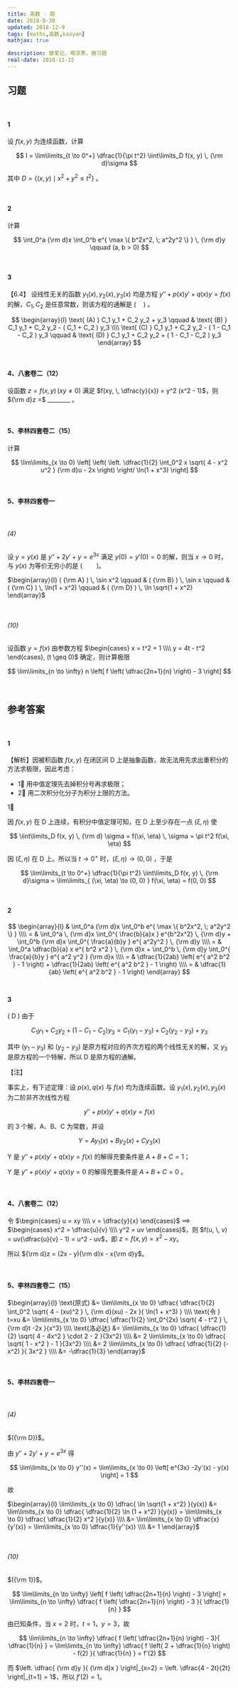 ```yaml
---
title: 高数 · 题
date: 2018-8-30
updated: 2018-12-9
tags: [maths,高数,kaoyan]
mathjax: true

description: 做笔记，喝凉茶，做习题
real-date: 2018-11-15
---
```


<!-- 
$\begin{array}{l} ( {\rm A} ) \, 1 \qquad & ( {\rm B} ) \, 2 \\\\ ( {\rm C} ) \, 3 \qquad & ( {\rm D} ) \, 4 \end{array}$ 
-->

<!-- 
$\begin{array}{l} \end{array}$

$\begin{vmatrix} \end{vmatrix}$

$\begin{pmatrix} \end{pmatrix}$

$\begin{bmatrix} \end{bmatrix}$

\begin{array}{l} \\ 
 \\ & \end{array}
-->

<!-- 
⭐
㊀ ㊁ ㊂ ㊃ ㊄ ㊅ ㊆ ㊇ ㊈

<img src="" width="80%">
️ -->

## 习题

<br>

#### 1

设 $f(x, y)$ 为连续函数，计算

$$
I = \lim\limits_{t \to 0^+} \dfrac{1}{\pi t^2} \iint\limits_D f(x, y) \, {\rm d}\sigma
$$

其中 $D = \left\{ (x, y) \mid x^2 + y^2 \leq t^2 \right\}$ 。

<br>

#### 2

计算

$$
\int_0^a {\rm d}x \int_0^b e^{ \max \{ b^2x^2, \; a^2y^2 \} } \, {\rm d}y \qquad (a, b > 0)
$$

<br>

#### 3

【6.4】
设线性无关的函数 $y_1(x), \, y_2(x), \, y_3(x)$ 均是方程 $y'' + p(x)y' + q(x)y = f(x)$ 的解，$C_1, \, C_2$ 是任意常数，则该方程的通解是 $( \quad )$ 。

$$
\begin{array}{l}
	\text{ (A) } C_1 y_1 + C_2 y_2 + y_3 \qquad & \text{ (B) } C_1 y_1 + C_2 y_2 - ( C_1 + C_2 ) y_3 \\\\
	\text{ (C) } C_1 y_1 + C_2 y_2 - ( 1 - C_1 - C_2 ) y_3 \qquad & \text{ (D) } C_1 y_1 + C_2 y_2 + ( 1 - C_1 - C_2 ) y_3 
\end{array}
$$

<br>

#### 4、八套卷二（12）

设函数 $z = f(x, \, y) \, (xy \not= 0)$ 满足 $f(xy, \, \dfrac{y}{x}) = y^2 (x^2 - 1)$，则 ${\rm d}z =$ ________ 。

<br>

#### 5、李林四套卷二（15）

计算 

$$
\lim\limits_{x \to 0} \left[ \left( \left. \dfrac{1}{2} \int_0^2 x \sqrt{ 4 - x^2 u^2 } {\rm d}u - 2x \right) \right/  \ln(1 + x^3) \right]
$$

<br>

#### 5、李林四套卷一

<br>

###### (4)

设 $y=y(x)$ 是 $y''+2y'+y = e^{3x}$ 满足 $y(0) = y'(0) = 0$ 的解，则当 $x \to 0$ 时，与 $y(x)$ 为等价无穷小的是 $(\qquad)$。

$\begin{array}{l} ( {\rm A} ) \, \sin x^2 \qquad & ( {\rm B} ) \, \sin x \qquad & ( {\rm C} ) \, \ln(1 + x^2) \qquad & ( {\rm D} ) \, \ln \sqrt{1 + x^2} \end{array}$ 

<br>

###### (10)

设函数 $y = f(x)$ 由参数方程 $\begin{cases} x = t^2 + 1 \\\\ y = 4t - t^2 \end{cases}, (t \geq 0)$ 确定，则计算极限

$$
\lim\limits_{n \to \infty} n \left[ f \left( \dfrac{2n+1}{n} \right) - 3 \right]
$$





































<br>

## 参考答案

<br>

#### 1

【解析】因被积函数 $f(x, y)$ 在闭区间 D 上是抽象函数，故无法用先求出重积分的方法求极限，因此考虑：

- 1⃣️ 用中值定理先去掉积分号再求极限；
- 2⃣️ 用二次积分化分子为积分上限的方法。

1⃣️ 

因 $f(x, y)$ 在 D 上连续，有积分中值定理可知，在 D 上至少存在一点 $(\xi, \eta)$ 使

$$
\iint\limits_D f(x, y) \, {\rm d} \sigma = f(\xi, \eta) \, \sigma = \pi t^2 f(\xi, \eta)
$$

因 $(\xi, \eta)$ 在 D 上。所以当 $t \to 0^+$ 时，$(\xi, \eta) \to (0, 0)$ ，于是

$$
\lim\limits_{t \to 0^+} \dfrac{1}{\pi t^2} \iint\limits_D f(x, y) \, {\rm d}\sigma = 
\lim\limits_{ (\xi, \eta) \to (0, 0) } f(\xi, \eta) = 
f(0, 0)
$$

<br>

#### 2

$$
\begin{array}{l}
& \int_0^a {\rm d}x \int_0^b e^{ \max \{ b^2x^2, \; a^2y^2 \} } \\\\
= & \int_0^a \, {\rm d}x \int_0^{ \frac{b}{a}x } e^{b^2x^2} \, {\rm d}y + \int_0^b {\rm d}x \int_0^{ \frac{a}{b}y } e^{ a^2y^2 } \, {\rm d}y \\\\
= & \int_0^a \dfrac{b}{a} x e^{ b^2 x^2 } \, {\rm d}x + \int_0^b \, {\rm d}y \int_0^{ \frac{a}{b}y } e^{ a^2 y^2 } {\rm d}x \\\\
= & \dfrac{1}{2ab} \left( e^{ a^2 b^2 } - 1 \right) + \dfrac{1}{2ab} \left( e^{ a^2 b^2 } - 1 \right) \\\\
= & \dfrac{1}{ab} \left( e^{ a^2 b^2 } - 1 \right)
\end{array}
$$
<br>

#### 3
$( \text{ D } )$ 由于

$$
C_1 y_1 + C_2 y_2 + ( 1 - C_1 - C_2 ) y_3 = C_1 ( y_1 - y_3 ) + C_2 ( y_2 - y_3 ) + y_3
$$

其中 $( y_1 - y_3 )$ 和 $( y_2 - y_3 )$ 是原方程对应的齐次方程的两个线性无关的解，又 $y_3$ 是原方程的一个特解，所以 D 是原方程的通解。

【注】

事实上，有下述定理：设 $p(x), \, q(x)$ 与 $f(x)$ 均为连续函数。设 $y_1(x), \, y_2(x), \, y_3(x)$ 为二阶非齐次线性方程

$$
y'' + p(x)y' + q(x)y = f(x)
$$

的 3 个解，A、B、C 为常数，并设

$$
Y = Ay_1(x) + By_2(x) + Cy_3(x)
$$

Y 是 $y'' + p(x)y' + q(x)y = f(x)$ 的解得充要条件是 $A + B + C = 1$；

Y 是 $y'' + p(x)y' + q(x)y = 0$ 的解得充要条件是 $A + B + C = 0$ 。

<br>

#### 4、八套卷二（12）

令 $\begin{cases} u = xy \\\\ v = \dfrac{y}{x} \end{cases}$ $\implies$ $\begin{cases} x^2 = \dfrac{u}{v} \\\\ y^2 = uv \end{cases}$，则 $f(u, \, v) = uv(\dfrac{u}{v} - 1) = u^2 - uv$，即 $z = f(x, \, y) = x^2 - xy$。

所以 ${\rm d}z = (2x - y){\rm d}x - x{\rm d}y$。

<br>

#### 5、李林四套卷二（15）

$\begin{array}{l} \text{原式} &= \lim\limits_{x \to 0} \dfrac{ \dfrac{1}{2} \int_0^2 \sqrt{ 4 - (xu)^2 } \, {\rm d}(xu) - 2x }{ \ln(1 + x^3) } \\\\     \text{令 } t=xu &= \lim\limits_{x \to 0} \dfrac{ \dfrac{1}{2} \int_0^{2x} \sqrt{ 4 - t^2 } \, {\rm d}t -2x }{x^3} \\\\      \text{洛必达} &= \lim\limits_{x \to 0} \dfrac{ \dfrac{1}{2} \sqrt{ 4 - 4x^2 } \cdot 2 - 2 }{3x^2} \\\\      &= 2 \lim\limits_{x \to 0} \dfrac{ \sqrt{ 1 - x^2 } - 1 }{3x^2} \\\\      &= 2 \lim\limits_{x \to 0} \dfrac{ \dfrac{1}{2} (-x^2) }{ 3x^2 } \\\\      &= -\dfrac{1}{3} \end{array}$

<br>

#### 5、李林四套卷一

<br>

###### (4)

$({\rm D})$。

由 $y''+2y'+y = e^{3x}$ 得 

$$
\lim\limits_{x \to 0} y''(x) = \lim\limits_{x \to 0} \left[ e^{3x} -2y'(x) - y(x) \right] = 1
$$ 

故 

$\begin{array}{l} \lim\limits_{x \to 0} \dfrac{ \ln \sqrt{1 + x^2} }{y(x)} &= \lim\limits_{x \to 0} \dfrac{ \dfrac{1}{2} \ln (1 + x^2) }{y(x)} = \lim\limits_{x \to 0} \dfrac{ \dfrac{1}{2} x^2 }{y(x)} \\\\      &= \lim\limits_{x \to 0} \dfrac{x}{y'(x)} = \lim\limits_{x \to 0} \dfrac{1}{y''(x)} \\\\      &= 1 \end{array}$

<br>

###### (10)

$({\rm 1})$。

$$
\lim\limits_{n \to \infty} \left[ f \left( \dfrac{2n+1}{n} \right) - 3 \right] = \lim\limits_{n \to \infty} \dfrac{ f \left( \dfrac{2n+1}{n} \right) - 3 }{ \dfrac{1}{n} }
$$

由已知条件，当 $x=2$ 时，$t=1$，$y=3$，故

$$
\lim\limits_{n \to \infty} \dfrac{ f \left( \dfrac{2n+1}{n} \right) - 3}{ \dfrac{1}{n} } = \lim\limits_{n \to \infty} \dfrac{ f \left( 2 + \dfrac{1}{n} \right) - f(2) }{ \dfrac{1}{n} } = f'(2)
$$

而 $\left. \dfrac{ {\rm d}y }{ {\rm d}x } \right|_{x=2} = \left. \dfrac{4 - 2t}{2t} \right|_{t=1} = 1$，所以 $f'(2) = 1$。

